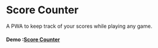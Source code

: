 # Score Counter

A PWA to keep track of your scores while playing any game.

#### Demo :[Score Counter](https://atscorecounter.netlify.app)
